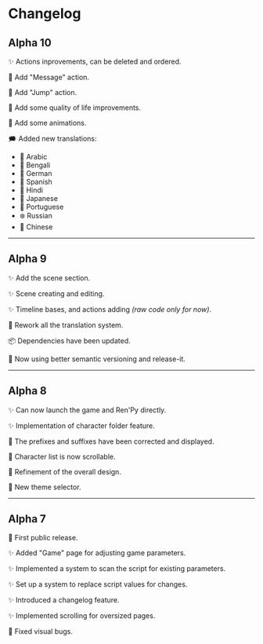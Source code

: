 # Changelog

## Alpha 10

✨ Actions inprovements, can be deleted and ordered.

🧶 Add "Message" action.

🧶 Add "Jump" action.

🎨 Add some quality of life improvements.

🎨 Add some animations.

🗯️ Added new translations:

- 🐪 Arabic
- 🍛 Bengali
- 🌭 German
- 💃 Spanish
- 🕌 Hindi
- 🌸 Japanese
- 🍷 Portuguese
- ❄️ Russian
- 🏮 Chinese

---

## Alpha 9

✨ Add the scene section.

✨ Scene creating and editing.

✨ Timeline bases, and actions adding _(raw code only for now)_.

🔧 Rework all the translation system.

📦 Dependencies have been updated.

🚀 Now using better semantic versioning and release-it.

---

## Alpha 8

✨ Can now launch the game and Ren'Py directly.

✨ Implementation of character folder feature.

🔧 The prefixes and suffixes have been corrected and displayed.

🔧 Character list is now scrollable.

🎨 Refinement of the overall design.

🎨 New theme selector.

---

## Alpha 7

🎉 First public release.

✨ Added "Game" page for adjusting game parameters.

✨ Implemented a system to scan the script for existing parameters.

✨ Set up a system to replace script values for changes.

✨ Introduced a changelog feature.

✨ Implemented scrolling for oversized pages.

🐛 Fixed visual bugs.